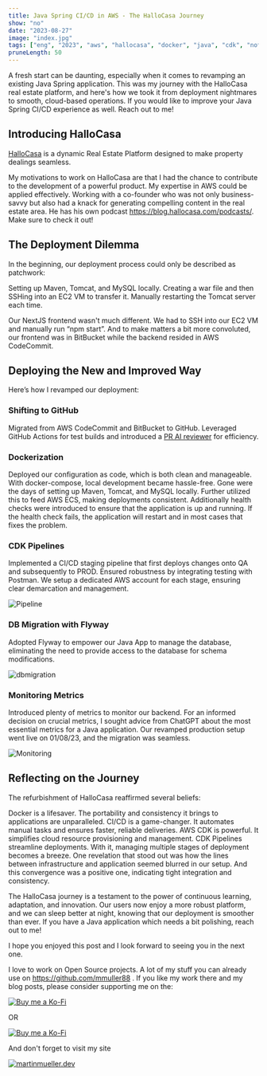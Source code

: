 ```yaml
---
title: Java Spring CI/CD in AWS - The HalloCasa Journey
show: "no"
date: "2023-08-27"
image: "index.jpg"  
tags: ["eng", "2023", "aws", "hallocasa", "docker", "java", "cdk", "nofeed"] #nofeed
pruneLength: 50
---
```


A fresh start can be daunting, especially when it comes to revamping an existing Java Spring application. This was my journey with the HalloCasa real estate platform, and here's how we took it from deployment nightmares to smooth, cloud-based operations. If you would like to improve your Java Spring CI/CD experience as well. Reach out to me!

## Introducing HalloCasa

[HalloCasa](https://hallocasa.com) is a dynamic Real Estate Platform designed to make property dealings seamless.

My motivations to work on HalloCasa are that I had the chance to contribute to the development of a powerful product. My expertise in AWS could be applied effectively.
Working with a co-founder who was not only business-savvy but also had a knack for generating compelling content in the real estate area. He has his own podcast https://blog.hallocasa.com/podcasts/. Make sure to check it out!

## The Deployment Dilemma

In the beginning, our deployment process could only be described as patchwork:

Setting up Maven, Tomcat, and MySQL locally. Creating a war file and then SSHing into an EC2 VM to transfer it. Manually restarting the Tomcat server each time.

Our NextJS frontend wasn't much different. We had to SSH into our EC2 VM and manually run “npm start”. And to make matters a bit more convoluted, our frontend was in BitBucket while the backend resided in AWS CodeCommit.

## Deploying the New and Improved Way

Here’s how I revamped our deployment:

### Shifting to GitHub

Migrated from AWS CodeCommit and BitBucket to GitHub.
Leveraged GitHub Actions for test builds and introduced a [PR AI reviewer](https://github.com/anc95/ChatGPT-CodeReview) for efficiency.

### Dockerization

Deployed our configuration as code, which is both clean and manageable. With docker-compose, local development became hassle-free. Gone were the days of setting up Maven, Tomcat, and MySQL locally.
Further utilized this to feed AWS ECS, making deployments consistent. Additionally health checks were introduced to ensure that the application is up and running. If the health check fails, the application will restart and in most cases that fixes the problem.

### CDK Pipelines

Implemented a CI/CD staging pipeline that first deploys changes onto QA and subsequently to PROD. Ensured robustness by integrating testing with Postman. We setup a dedicated AWS account for each stage, ensuring clear demarcation and management.

![Pipeline](https://github.com/mmuller88/mmblog/blob/master/content/aws-spring/pipeline.png?raw=true)

### DB Migration with Flyway

Adopted Flyway to empower our Java App to manage the database, eliminating the need to provide access to the database for schema modifications.

![dbmigration](https://github.com/mmuller88/mmblog/blob/master/content/aws-spring/dbmigration.png?raw=true)

### Monitoring Metrics

Introduced plenty of metrics to monitor our backend. For an informed decision on crucial metrics, I sought advice from ChatGPT about the most essential metrics for a Java application.
Our revamped production setup went live on 01/08/23, and the migration was seamless.

![Monitoring](https://github.com/mmuller88/mmblog/blob/master/content/aws-spring/monitoring.png?raw=true)

## Reflecting on the Journey

The refurbishment of HalloCasa reaffirmed several beliefs:

Docker is a lifesaver. The portability and consistency it brings to applications are unparalleled. CI/CD is a game-changer. It automates manual tasks and ensures faster, reliable deliveries. AWS CDK is powerful. It simplifies cloud resource provisioning and management. CDK Pipelines streamline deployments. With it, managing multiple stages of deployment becomes a breeze. One revelation that stood out was how the lines between infrastructure and application seemed blurred in our setup. And this convergence was a positive one, indicating tight integration and consistency.

The HalloCasa journey is a testament to the power of continuous learning, adaptation, and innovation. Our users now enjoy a more robust platform, and we can sleep better at night, knowing that our deployment is smoother than ever. If you have a Java application which needs a bit polishing, reach out to me!

I hope you enjoyed this post and I look forward to seeing you in the next one.

I love to work on Open Source projects. A lot of my stuff you can already use on <https://github.com/mmuller88> . If you like my work there and my blog posts, please consider supporting me on the:

[![Buy me a Ko-Fi](https://storage.ko-fi.com/cdn/useruploads/png_d554a01f-60f0-4969-94d1-7b69f3e28c2fcover.jpg?v=69a332f2-b808-4369-8ba3-dae0d1100dd4)](https://ko-fi.com/T6T1BR59W)

OR

[![Buy me a Ko-Fi](https://theastrologypodcast.com/wp-content/uploads/2015/06/become-my-patron-05.jpg)](https://www.patreon.com/bePatron?u=29010217)

And don't forget to visit my site

[![martinmueller.dev](https://martinmueller.dev/static/84caa5292a6d0c37c48ae280d04b5fa6/a7715/joint.jpg)](https://martinmueller.dev/resume)
